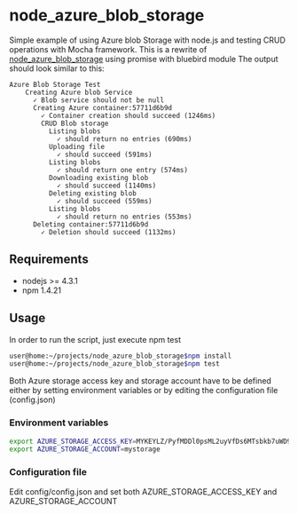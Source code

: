 # node_azure_blob_storage

Simple example of using Azure blob Storage with node.js and testing CRUD operations with Mocha framework.
This is a rewrite of [node_azure_blob_storage](https://github.com/xarenard/node_azure_blob_storage) using promise with bluebird module
The output should look similar to this:

```
Azure Blob Storage Test
    Creating Azure blob Service 
      ✓ Blob service should not be null
      Creating Azure container:57711d6b9d
        ✓ Container creation should succeed (1246ms)
        CRUD Blob storage
          Listing blobs
            ✓ should return no entries (690ms)
          Uploading file
            ✓ should succeed (591ms)
          Listing blobs
            ✓ should return one entry (574ms)
          Downloading existing blob
            ✓ should succeed (1140ms)
          Deleting existing blob
            ✓ should succeed (559ms)
          Listing blobs
            ✓ should return no entries (553ms)
      Deleting container:57711d6b9d
        ✓ Deletion should succeed (1132ms)

```

## Requirements

- nodejs >= 4.3.1
- npm 1.4.21

## Usage

In order to run the script, just execute npm test 

```bash
user@home:~/projects/node_azure_blob_storage$npm install
user@home:~/projects/node_azure_blob_storage$npm test
```

Both Azure storage access key and storage account have to be defined either by setting environment variables or by editing the configuration file (config.json)

### Environment variables

```bash
export AZURE_STORAGE_ACCESS_KEY=MYKEYLZ/PyfMDDl0psML2uyVfDs6MTsbkb7uWD9HKFiZfJ1pi2nCT0YQQZ94SMBTmbk09kl78MoTvDez6QO4A==
export AZURE_STORAGE_ACCOUNT=mystorage
```


### Configuration file

Edit config/config.json and set both AZURE_STORAGE_ACCESS_KEY and AZURE_STORAGE_ACCOUNT



